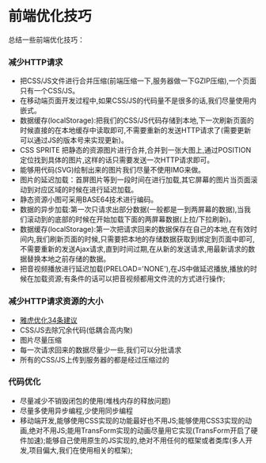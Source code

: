 # 前端优化技巧

总结一些前端优化技巧：

### 减少HTTP请求
- 把CSS/JS文件进行合并压缩(前端压缩一下,服务器做一下GZIP压缩),一个页面只有一个CSS/JS。
- 在移动端页面开发过程中,如果CSS/JS的代码量不是很多的话,我们尽量使用内嵌式。
- 数据缓存(localStorage):把我们的CSS/JS代码存储到本地,下一次刷新页面的时候直接的在本地缓存中读取即可,不需要重新的发送HTTP请求了(需要更新可以通过JS的版本号来实现更新)。
- CSS SPRITE 把静态的资源图片进行合并,合并到一张大图上,通过POSITION定位找到具体的图片,这样的话只需要发送一次HTTP请求即可。
- 能够用代码(SVG)绘制出来的图片我们尽量不使用IMG来做。
- 图片的延迟加载：首屏图片等到一段时间在进行加载,其它屏幕的图片当页面滚动到对应区域的时候在进行延迟加载。
- 静态资源小图可采用BASE64技术进行编码。
- 数据的异步加载:第一次只请求出部分数据(一般都是一到两屏幕的数据),当我们滚动到的底部的时候在开始加载下面的两屏幕数据(上拉/下拉刷新)。
- 数据缓存(localStorage):第一次把请求回来的数据保存在自己的本地,在有效时间内,我们刷新页面的时候,只需要把本地的存储数据获取到绑定到页面中即可,不需要重新的发送Ajax请求,直到时间过期,在从新的发送请求,用最新请求的数据替换本地之前存储的数据。
- 把音视频播放进行延迟加载(PRELOAD='NONE'),在JS中做延迟播放,播放的时候在加载资源;有条件的话可以把音视频都用文件流的方式进行操作;

### 减少HTTP请求资源的大小
- [雅虎优化34条建议](/2017/03/26/yahoo34/)
- CSS/JS去除冗余代码(低耦合高内聚)
- 图片尽量压缩
- 每一次请求回来的数据尽量少一些,我们可以分批请求
- 所有的CSS/JS上传到服务器的都是经过压缩过的

### 代码优化
- 尽量减少不销毁闭包的使用(堆栈内存的释放问题)
- 尽量多使用异步编程,少使用同步编程
- 移动端开发,能够使用CSS实现的功能最好也不用JS;能够使用CSS3实现的动画,绝对不用JS;能用TransForm实现的动画尽量用它实现(TransForm开启了硬件加速);能够自己使用原生的JS实现的,绝对不用任何的框架或者类库(多人开发,项目偏大,我们在使用相关的框架);
